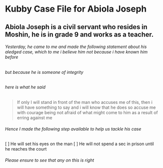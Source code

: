 # Kubby Case File for Abiola Joseph

## Abiola Joseph is a civil servant who resides in Moshin, he is in grade 9 and works as a teacher. 

###### Yesterday, he came to me and made the following statement about his aledged case, which to me i believe him not because i have known him before
###### but because he is someone of integrity

###### here is what he said

> If only I will stand in front of the man who accuses me of this, then i will have something to say and i will know that he does so accuse me with courage
>being not afraid of what might come to him as a result of erring against me

###### Hence I made the following step available to help us tackle his case

[ ] He will set his eyes on the man
[ ] He will not spend a sec in prison until he reaches the court

###### Please ensure to see that any on this is right